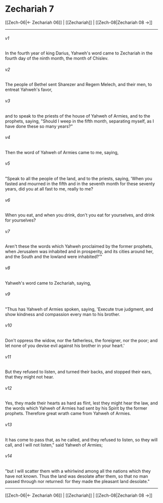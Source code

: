 # Zechariah 7

[[Zech-06|← Zechariah 06]] | [[Zechariah]] | [[Zech-08|Zechariah 08 →]]
***



###### v1 
In the fourth year of king Darius, Yahweh's word came to Zechariah in the fourth day of the ninth month, the month of Chislev. 

###### v2 
The people of Bethel sent Sharezer and Regem Melech, and their men, to entreat Yahweh's favor, 

###### v3 
and to speak to the priests of the house of Yahweh of Armies, and to the prophets, saying, "Should I weep in the fifth month, separating myself, as I have done these so many years?" 

###### v4 
Then the word of Yahweh of Armies came to me, saying, 

###### v5 
"Speak to all the people of the land, and to the priests, saying, 'When you fasted and mourned in the fifth and in the seventh month for these seventy years, did you at all fast to me, really to me? 

###### v6 
When you eat, and when you drink, don't you eat for yourselves, and drink for yourselves? 

###### v7 
Aren't these the words which Yahweh proclaimed by the former prophets, when Jerusalem was inhabited and in prosperity, and its cities around her, and the South and the lowland were inhabited?'" 

###### v8 
Yahweh's word came to Zechariah, saying, 

###### v9 
"Thus has Yahweh of Armies spoken, saying, 'Execute true judgment, and show kindness and compassion every man to his brother. 

###### v10 
Don't oppress the widow, nor the fatherless, the foreigner, nor the poor; and let none of you devise evil against his brother in your heart.' 

###### v11 
But they refused to listen, and turned their backs, and stopped their ears, that they might not hear. 

###### v12 
Yes, they made their hearts as hard as flint, lest they might hear the law, and the words which Yahweh of Armies had sent by his Spirit by the former prophets. Therefore great wrath came from Yahweh of Armies. 

###### v13 
It has come to pass that, as he called, and they refused to listen, so they will call, and I will not listen," said Yahweh of Armies; 

###### v14 
"but I will scatter them with a whirlwind among all the nations which they have not known. Thus the land was desolate after them, so that no man passed through nor returned: for they made the pleasant land desolate."

***
[[Zech-06|← Zechariah 06]] | [[Zechariah]] | [[Zech-08|Zechariah 08 →]]

